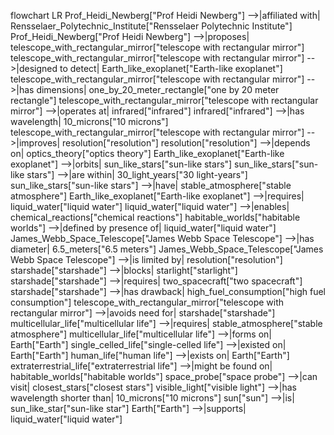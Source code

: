 flowchart LR
    Prof_Heidi_Newberg["Prof Heidi Newberg"] -->|affiliated with| Rensselaer_Polytechnic_Institute["Rensselaer Polytechnic Institute"]
    Prof_Heidi_Newberg["Prof Heidi Newberg"] -->|proposes| telescope_with_rectangular_mirror["telescope with rectangular mirror"]
    telescope_with_rectangular_mirror["telescope with rectangular mirror"] -->|designed to detect| Earth_like_exoplanet["Earth-like exoplanet"]
    telescope_with_rectangular_mirror["telescope with rectangular mirror"] -->|has dimensions| one_by_20_meter_rectangle["one by 20 meter rectangle"]
    telescope_with_rectangular_mirror["telescope with rectangular mirror"] -->|operates at| infrared["infrared"]
    infrared["infrared"] -->|has wavelength| 10_microns["10 microns"]
    telescope_with_rectangular_mirror["telescope with rectangular mirror"] -->|improves| resolution["resolution"]
    resolution["resolution"] -->|depends on| optics_theory["optics theory"]
    Earth_like_exoplanet["Earth-like exoplanet"] -->|orbits| sun_like_stars["sun-like stars"]
    sun_like_stars["sun-like stars"] -->|are within| 30_light_years["30 light-years"]
    sun_like_stars["sun-like stars"] -->|have| stable_atmosphere["stable atmosphere"]
    Earth_like_exoplanet["Earth-like exoplanet"] -->|requires| liquid_water["liquid water"]
    liquid_water["liquid water"] -->|enables| chemical_reactions["chemical reactions"]
    habitable_worlds["habitable worlds"] -->|defined by presence of| liquid_water["liquid water"]
    James_Webb_Space_Telescope["James Webb Space Telescope"] -->|has diameter| 6.5_meters["6.5 meters"]
    James_Webb_Space_Telescope["James Webb Space Telescope"] -->|is limited by| resolution["resolution"]
    starshade["starshade"] -->|blocks| starlight["starlight"]
    starshade["starshade"] -->|requires| two_spacecraft["two spacecraft"]
    starshade["starshade"] -->|has drawback| high_fuel_consumption["high fuel consumption"]
    telescope_with_rectangular_mirror["telescope with rectangular mirror"] -->|avoids need for| starshade["starshade"]
    multicellular_life["multicellular life"] -->|requires| stable_atmosphere["stable atmosphere"]
    multicellular_life["multicellular life"] -->|forms on| Earth["Earth"]
    single_celled_life["single-celled life"] -->|existed on| Earth["Earth"]
    human_life["human life"] -->|exists on| Earth["Earth"]
    extraterrestrial_life["extraterrestrial life"] -->|might be found on| habitable_worlds["habitable worlds"]
    space_probe["space probe"] -->|can visit| closest_stars["closest stars"]
    visible_light["visible light"] -->|has wavelength shorter than| 10_microns["10 microns"]
    sun["sun"] -->|is| sun_like_star["sun-like star"]
    Earth["Earth"] -->|supports| liquid_water["liquid water"]